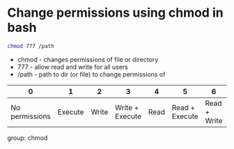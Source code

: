 # Change permissions using chmod in bash

```bash
chmod 777 /path
```

- chmod - changes permissions of file or directory
- 777 - allow read and write for all users
- /path - path to dir (or file) to change permissions of

0 | 1 | 2 | 3 | 4 | 5 | 6 | 7
--- | --- | --- | --- | --- | --- | --- | ---
No permissions | Execute | Write | Write + Execute | Read | Read + Execute | Read + Write | Read + Write + Execute

group: chmod
